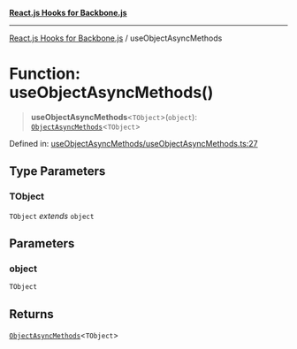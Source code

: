 [**React.js Hooks for Backbone.js**](../README.md)

***

[React.js Hooks for Backbone.js](../README.md) / useObjectAsyncMethods

# Function: useObjectAsyncMethods()

> **useObjectAsyncMethods**\<`TObject`\>(`object`): [`ObjectAsyncMethods`](../type-aliases/ObjectAsyncMethods.md)\<`TObject`\>

Defined in: [useObjectAsyncMethods/useObjectAsyncMethods.ts:27](https://github.com/VitorLuizC/react-hooks-for-backbone/blob/974b445f407913593ca526d1771534f66ee4519c/src/useObjectAsyncMethods/useObjectAsyncMethods.ts#L27)

## Type Parameters

### TObject

`TObject` *extends* `object`

## Parameters

### object

`TObject`

## Returns

[`ObjectAsyncMethods`](../type-aliases/ObjectAsyncMethods.md)\<`TObject`\>
